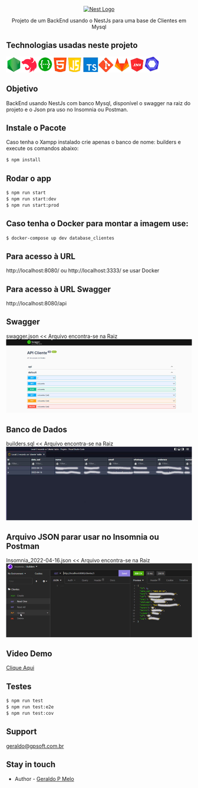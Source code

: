 <p align="center">
  <a href="http://nestjs.com/" target="blank"><img src="https://nestjs.com/img/logo_text.svg" width="320" alt="Nest Logo" /></a>
</p>

[travis-image]: https://api.travis-ci.org/nestjs/nest.svg?branch=master
[travis-url]: https://travis-ci.org/nestjs/nest
[linux-image]: https://img.shields.io/travis/nestjs/nest/master.svg?label=linux
[linux-url]: https://travis-ci.org/nestjs/nest
  
<p align="center">Projeto de um BackEnd usando o NestJs para uma base de Clientes em Mysql</p>
<p align="center">

## Technologias usadas neste projeto
<img src="./src/assets/img/technology.png" alt="Tecnologias usadas" /> 
  
## Objetivo
BackEnd usando NestJs com banco Mysql, disponível o swagger na raiz do projeto e o Json pra uso no Insomnia ou Postman.

## Instale o Pacote 
Caso tenha o Xampp instalado crie apenas o banco de nome: builders e execute os comandos abaixo:

```bash
$ npm install
```
  
## Rodar o app
```bash
$ npm run start
$ npm run start:dev
$ npm run start:prod
```
  
## Caso tenha o Docker para montar a imagem use:
```bash
$ docker-compose up dev database_clientes
```

## Para acesso à URL
http://localhost:8080/ ou http://localhost:3333/ se usar Docker
  
## Para acesso à URL Swagger
http://localhost:8080/api
  
## Swagger
swagger.json << Arquivo encontra-se na Raiz
<img src="./src/assets/img/swagger.jpg" alt="Swagger" /> 
  
## Banco de Dados
builders.sql << Arquivo encontra-se na Raiz
<img src="./src/assets/img/banco.jpg" alt="Banco" /> 
  
## Arquivo JSON parar usar no Insomnia ou Postman
Insomnia_2022-04-16.json << Arquivo encontra-se na Raiz
<img src="./src/assets/img/json.jpg" alt="Json" /> 

## Video Demo
<a href="https://youtu.be/HUl-Nuvemcw" target="_blank">Clique Aqui</a>

## Testes
```bash
$ npm run test
$ npm run test:e2e
$ npm run test:cov
```

## Support

geraldo@gpsoft.com.br

## Stay in touch

- Author - [Geraldo P Melo](https://gpsoft.com.br)

